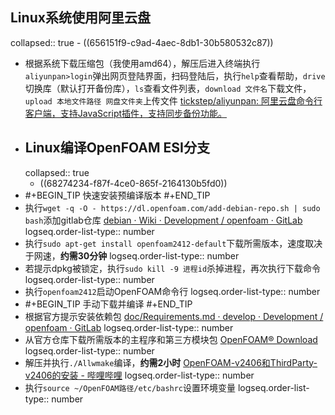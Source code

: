 ## Linux系统使用阿里云盘
collapsed:: true
	- ((656151f9-c9ad-4aec-8db1-30b580532c87))
- 根据系统下载压缩包（我使用amd64），解压后进入终端执行`aliyunpan>login`弹出网页登陆界面，扫码登陆后，执行`help`查看帮助，`drive`切换库（默认打开备份库），`ls`查看文件列表，`download 文件名`下载文件，`upload 本地文件路径 网盘文件夹`上传文件 [tickstep/aliyunpan: 阿里云盘命令行客户端，支持JavaScript插件，支持同步备份功能。](https://github.com/tickstep/aliyunpan?tab=readme-ov-file#%E5%A6%82%E4%BD%95%E4%BD%BF%E7%94%A8)
- ## Linux编译OpenFOAM ESI分支
  collapsed:: true
	- ((68274234-f87f-4ce0-865f-2164130b5fd0))
- #+BEGIN_TIP
  快速安装预编译版本
  #+END_TIP
- 执行`wget -q -O - https://dl.openfoam.com/add-debian-repo.sh | sudo bash`添加gitlab仓库 [debian · Wiki · Development / openfoam · GitLab](https://develop.openfoam.com/Development/openfoam/-/wikis/precompiled/debian)
  logseq.order-list-type:: number
- 执行`sudo apt-get install openfoam2412-default`下载所需版本，速度取决于网速，**约需30分钟**
  logseq.order-list-type:: number
- 若提示dpkg被锁定，执行`sudo kill -9 进程id`杀掉进程，再次执行下载命令
  logseq.order-list-type:: number
- 执行`openfoam2412`启动OpenFOAM命令行
  logseq.order-list-type:: number
- #+BEGIN_TIP
  手动下载并编译
  #+END_TIP
- 根据官方提示安装依赖包 [doc/Requirements.md · develop · Development / openfoam · GitLab](https://develop.openfoam.com/Development/openfoam/blob/develop/doc/Requirements.md)
  logseq.order-list-type:: number
- 从官方仓库下载所需版本的主程序和第三方模块包 [OpenFOAM® Download](https://dl.openfoam.com/source/)
  logseq.order-list-type:: number
- 解压并执行`./Allwmake`编译，**约需2小时** [OpenFOAM-v2406和ThirdParty-v2406的安装 - 哔哩哔哩](https://www.bilibili.com/opus/981024823355375635)
  logseq.order-list-type:: number
- 执行`source ~/OpenFOAM路径/etc/bashrc`设置环境变量
  logseq.order-list-type:: number